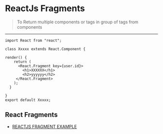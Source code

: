# ReactJs Fragments 
> To Return multiple components or tags in group of tags from components 
---
```
import React from "react";

class Xxxxx extends React.Component {

render() {
    return (
      <React.Fragment key={user.id}>
        <h1>XXXXXX</h1>
        <h2>yyyyyy</h2>        
     </React.Fragment>
    );
  }

}
export default Xxxxx;
```

## React Fragments 
* [REACTJS FRAGMENT EXAMPLE](https://github.com/adarshkumarsingh83/reactjs/tree/master/APPLICATIONS/react-fragement)